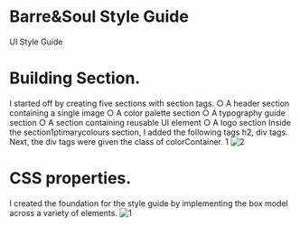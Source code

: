 # Barre&Soul Style Guide
UI Style Guide
# Building Section.
I started off by creating five sections with section tags. ○ A header section containing a single image ○ A color palette section ○ A typography guide section ○ A section containing reusable UI element ○ A logo section
Inside the section1ptimarycolours section, I added the following tags h2, div tags. Next, the div tags were given the class of colorContainer. 1
![2](https://user-images.githubusercontent.com/96391154/186584266-66205412-d8d9-491b-b1b0-4c0563d28ee2.jpg)

# CSS properties.
I created the foundation for the style guide by implementing the box model across a variety of elements.
![1](https://user-images.githubusercontent.com/96391154/186584285-be4976ba-6a84-464e-98ea-5ced4fbb7216.jpg)

